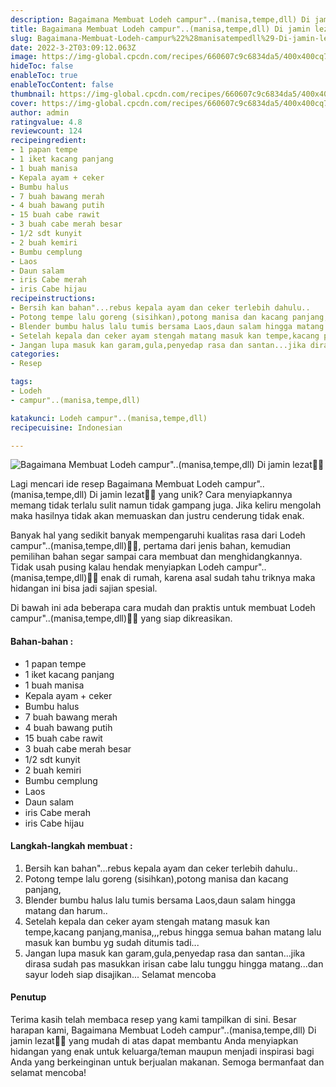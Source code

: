 ```yaml
---
description: Bagaimana Membuat Lodeh campur"..(manisa,tempe,dll) Di jamin lezat"
title: Bagaimana Membuat Lodeh campur"..(manisa,tempe,dll) Di jamin lezat
slug: Bagaimana-Membuat-Lodeh-campur%22%28manisatempedll%29-Di-jamin-lezat
date: 2022-3-2T03:09:12.063Z
image: https://img-global.cpcdn.com/recipes/660607c9c6834da5/400x400cq70/photo.jpg
hideToc: false
enableToc: true
enableTocContent: false
thumbnail: https://img-global.cpcdn.com/recipes/660607c9c6834da5/400x400cq70/photo.jpg
cover: https://img-global.cpcdn.com/recipes/660607c9c6834da5/400x400cq70/photo.jpg
author: admin
ratingvalue: 4.8
reviewcount: 124
recipeingredient:
- 1 papan tempe
- 1 iket kacang panjang
- 1 buah manisa
- Kepala ayam + ceker
- Bumbu halus
- 7 buah bawang merah
- 4 buah bawang putih
- 15 buah cabe rawit
- 3 buah cabe merah besar
- 1/2 sdt kunyit
- 2 buah kemiri
- Bumbu cemplung
- Laos
- Daun salam
- iris Cabe merah
- iris Cabe hijau
recipeinstructions:
- Bersih kan bahan"...rebus kepala ayam dan ceker terlebih dahulu..
- Potong tempe lalu goreng (sisihkan),potong manisa dan kacang panjang,
- Blender bumbu halus lalu tumis bersama Laos,daun salam hingga matang dan harum..
- Setelah kepala dan ceker ayam stengah matang masuk kan tempe,kacang panjang,manisa,,,rebus hingga semua bahan matang lalu masuk kan bumbu yg sudah ditumis tadi...
- Jangan lupa masuk kan garam,gula,penyedap rasa dan santan...jika dirasa sudah pas masukkan irisan cabe lalu tunggu hingga matang...dan sayur lodeh siap disajikan... Selamat mencoba
categories:
- Resep

tags:
- Lodeh
- campur"..(manisa,tempe,dll)

katakunci: Lodeh campur"..(manisa,tempe,dll)
recipecuisine: Indonesian

---
```


![Bagaimana Membuat Lodeh campur"..(manisa,tempe,dll) Di jamin lezat👩‍🍳](https://img-global.cpcdn.com/recipes/660607c9c6834da5/400x400cq70/photo.jpg)

Lagi mencari ide resep Bagaimana Membuat Lodeh campur"..(manisa,tempe,dll) Di jamin lezat👩‍🍳 yang unik? Cara menyiapkannya memang tidak terlalu sulit namun tidak gampang juga. Jika keliru mengolah maka hasilnya tidak akan memuaskan dan justru cenderung tidak enak.

Banyak hal yang sedikit banyak mempengaruhi kualitas rasa dari Lodeh campur"..(manisa,tempe,dll)👩‍🍳, pertama dari jenis bahan, kemudian pemilihan bahan segar sampai cara membuat dan menghidangkannya. Tidak usah pusing kalau hendak menyiapkan Lodeh campur"..(manisa,tempe,dll)👩‍🍳 enak di rumah, karena asal sudah tahu triknya maka hidangan ini bisa jadi sajian spesial.

Di bawah ini ada beberapa cara mudah dan praktis untuk membuat Lodeh campur"..(manisa,tempe,dll)👩‍🍳 yang siap dikreasikan.

<!--inarticleads1-->

#### Bahan-bahan :

- 1 papan tempe
- 1 iket kacang panjang
- 1 buah manisa
- Kepala ayam + ceker
- Bumbu halus
- 7 buah bawang merah
- 4 buah bawang putih
- 15 buah cabe rawit
- 3 buah cabe merah besar
- 1/2 sdt kunyit
- 2 buah kemiri
- Bumbu cemplung
- Laos
- Daun salam
- iris Cabe merah
- iris Cabe hijau

<!--inarticleads2-->

#### Langkah-langkah membuat :

1. Bersih kan bahan"...rebus kepala ayam dan ceker terlebih dahulu..
1. Potong tempe lalu goreng (sisihkan),potong manisa dan kacang panjang,
1. Blender bumbu halus lalu tumis bersama Laos,daun salam hingga matang dan harum..
1. Setelah kepala dan ceker ayam stengah matang masuk kan tempe,kacang panjang,manisa,,,rebus hingga semua bahan matang lalu masuk kan bumbu yg sudah ditumis tadi...
1. Jangan lupa masuk kan garam,gula,penyedap rasa dan santan...jika dirasa sudah pas masukkan irisan cabe lalu tunggu hingga matang...dan sayur lodeh siap disajikan... Selamat mencoba

#### Penutup

Terima kasih telah membaca resep yang kami tampilkan di sini. Besar harapan kami, Bagaimana Membuat Lodeh campur"..(manisa,tempe,dll) Di jamin lezat👩‍🍳 yang mudah di atas dapat membantu Anda menyiapkan hidangan yang enak untuk keluarga/teman maupun menjadi inspirasi bagi Anda yang berkeinginan untuk berjualan makanan. Semoga bermanfaat dan selamat mencoba!